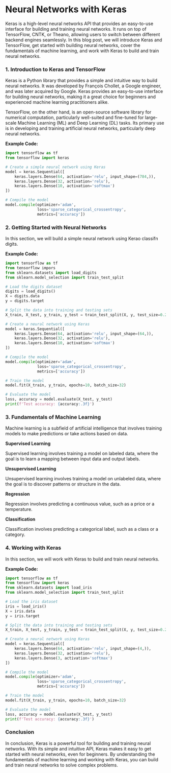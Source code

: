 **Neural Networks with Keras**
====================================

Keras is a high-level neural networks API that provides an easy-to-use interface for building and training neural networks. It runs on top of TensorFlow, CNTK, or Theano, allowing users to switch between different backend engines seamlessly. In this blog post, we will introduce Keras and TensorFlow, get started with building neural networks, cover the fundamentals of machine learning, and work with Keras to build and train neural networks.

### 1. **Introduction to Keras and TensorFlow**

Keras is a Python library that provides a simple and intuitive way to build neural networks. It was developed by François Chollet, a Google engineer, and was later acquired by Google. Keras provides an easy-to-use interface for building neural networks, making it a great choice for beginners and experienced machine learning practitioners alike.

TensorFlow, on the other hand, is an open-source software library for numerical computation, particularly well-suited and fine-tuned for large-scale Machine Learning (ML) and Deep Learning (DL) tasks. Its primary use is in developing and training artificial neural networks, particularly deep neural networks.

**Example Code:**
```python
import tensorflow as tf
from tensorflow import keras

# Create a simple neural network using Keras
model = keras.Sequential([
    keras.layers.Dense(64, activation='relu', input_shape=(784,)),
    keras.layers.Dense(32, activation='relu'),
    keras.layers.Dense(10, activation='softmax')
])

# Compile the model
model.compile(optimizer='adam',
              loss='sparse_categorical_crossentropy',
              metrics=['accuracy'])
```
### 2. **Getting Started with Neural Networks**

In this section, we will build a simple neural network using Kerao classifn digits.

**Example Code:**
```python
import tensorflow as tf
from tensorflow impors
from sklearn.datasets import load_digits
from sklearn.model_selection import train_test_split

# Load the digits dataset
digits = load_digits()
X = digits.data
y = digits.target

# Split the data into training and testing sets
X_train, X_test, y_train, y_test = train_test_split(X, y, test_size=0.2, random_state=42)

# Create a neural network using Keras
model = keras.Sequential([
    keras.layers.Dense(64, activation='relu', input_shape=(64,)),
    keras.layers.Dense(32, activation='relu'),
    keras.layers.Dense(10, activation='softmax')
])

# Compile the model
model.compile(optimizer='adam',
              loss='sparse_categorical_crossentropy',
              metrics=['accuracy'])

# Train the model
model.fit(X_train, y_train, epochs=10, batch_size=32)

# Evaluate the model
loss, accuracy = model.evaluate(X_test, y_test)
print(f'Test accuracy: {accuracy:.3f}')
```
### 3. **Fundamentals of Machine Learning**

Machine learning is a subfield of artificial intelligence that involves training models to make predictions or take actions based on data.

**Supervised Learning**

Supervised learning involves training a model on labeled data, where the goal is to learn a mapping between input data and output labels.

**Unsupervised Learning**

Unsupervised learning involves training a model on unlabeled data, where the goal is to discover patterns or structure in the data.

**Regression**

Regression involves predicting a continuous value, such as a price or a temperature.

**Classification**

Classification involves predicting a categorical label, such as a class or a category.

### 4. **Working with Keras**

In this section, we will work with Keras to build and train neural networks.

**Example Code:**
```python
import tensorflow as tf
from tensorflow import keras
from sklearn.datasets import load_iris
from sklearn.model_selection import train_test_split

# Load the iris dataset
iris = load_iris()
X = iris.data
y = iris.target

# Split the data into training and testing sets
X_train, X_test, y_train, y_test = train_test_split(X, y, test_size=0.2, random_state=42)

# Create a neural network using Keras
model = keras.Sequential([
    keras.layers.Dense(64, activation='relu', input_shape=(4,)),
    keras.layers.Dense(32, activation='relu'),
    keras.layers.Dense(3, activation='softmax')
])

# Compile the model
model.compile(optimizer='adam',
              loss='sparse_categorical_crossentropy',
              metrics=['accuracy'])

# Train the model
model.fit(X_train, y_train, epochs=10, batch_size=32)

# Evaluate the model
loss, accuracy = model.evaluate(X_test, y_test)
print(f'Test accuracy: {accuracy:.3f}')
```
### Conclusion

In conclusion, Keras is a powerful tool for building and training neural networks. With its simple and intuitive API, Keras makes it easy to get started with neural networks, even for beginners. By understanding the fundamentals of machine learning and working with Keras, you can build and train neural networks to solve complex problems.